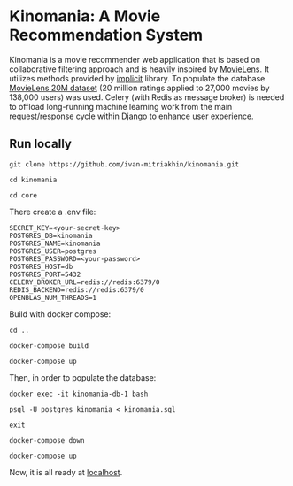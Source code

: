 # **Kinomania**: A Movie Recommendation System

Kinomania is a movie recommender web application that is based on collaborative filtering approach and is heavily inspired by [MovieLens](https://movielens.org/home). It utilizes methods provided by [implicit](https://github.com/benfred/implicit) library. To populate the database [MovieLens 20M dataset](https://grouplens.org/datasets/movielens/20m/) (20 million ratings applied to 27,000 movies by 138,000 users) was used. Celery (with Redis as message broker) is needed to offload long-running machine learning work from the main request/response cycle within Django to enhance user experience.

## Run locally

```
git clone https://github.com/ivan-mitriakhin/kinomania.git

cd kinomania

cd core
```

There create a .env file:

```
SECRET_KEY=<your-secret-key>
POSTGRES_DB=kinomania
POSTGRES_NAME=kinomania
POSTGRES_USER=postgres
POSTGRES_PASSWORD=<your-password>
POSTGRES_HOST=db
POSTGRES_PORT=5432  
CELERY_BROKER_URL=redis://redis:6379/0
REDIS_BACKEND=redis://redis:6379/0
OPENBLAS_NUM_THREADS=1
```

Build with docker compose:
```
cd ..

docker-compose build

docker-compose up
```

Then, in order to populate the database:

```
docker exec -it kinomania-db-1 bash

psql -U postgres kinomania < kinomania.sql

exit

docker-compose down

docker-compose up
```
Now, it is all ready at [localhost](localhost).